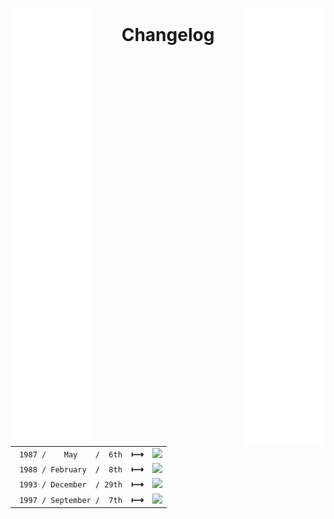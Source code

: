 
<br>

[<img height = 700 width = 26% align = left  src = '../Resources/Space.svg' >][#]
[<img height = 700 width = 26% align = right src = '../Resources/Space.svg' >][#]

<div align = center>

# Changelog

<br>

<table>
    <tr align = right >
        <td><code> 1987 /    May    /  6th </code>  <b>⟼</b> </td>
        <td><a href = './Changelog/Version 1.md'><img src = 'https://img.shields.io/badge/Version_1-2478b5?style=for-the-badge'></a></td>
    </tr>
    <tr align = right >
        <td><code> 1988 / February  /  8th </code>  <b>⟼</b></td>
        <td><a href = './Changelog/Version 2.md'><img src = 'https://img.shields.io/badge/Version_2-red?style=for-the-badge'></a></td>
    </tr>
    <tr align = right >
        <td><code> 1993 / December  / 29th </code>  <b>⟼</b></td>
        <td><a href = './Changelog/Version 3.md'><img src = 'https://img.shields.io/badge/Version_3-green?style=for-the-badge'></a></td>
    </tr>
    <tr align = right >
        <td><code> 1997 / September /  7th </code>  <b>⟼</b></td>
        <td><a href = './Changelog/Version 4.md'><img src = 'https://img.shields.io/badge/Version_4-yellow?style=for-the-badge'></a></td>
    </tr>
</table>

</div>

<br>


<!----------------------------------------------------------------------------->

[#]: #
